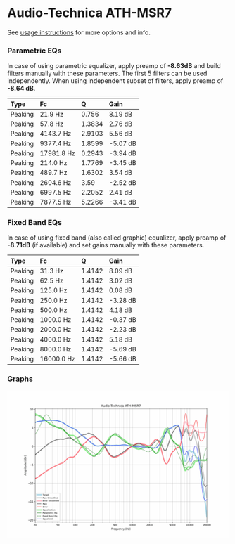 # Audio-Technica ATH-MSR7
See [usage instructions](https://github.com/jaakkopasanen/AutoEq#usage) for more options and info.

### Parametric EQs
In case of using parametric equalizer, apply preamp of **-8.63dB** and build filters manually
with these parameters. The first 5 filters can be used independently.
When using independent subset of filters, apply preamp of **-8.64 dB**.

| Type    | Fc         |      Q | Gain     |
|:--------|:-----------|:-------|:---------|
| Peaking | 21.9 Hz    | 0.756  | 8.19 dB  |
| Peaking | 57.8 Hz    | 1.3834 | 2.76 dB  |
| Peaking | 4143.7 Hz  | 2.9103 | 5.56 dB  |
| Peaking | 9377.4 Hz  | 1.8599 | -5.07 dB |
| Peaking | 17981.8 Hz | 0.2943 | -3.94 dB |
| Peaking | 214.0 Hz   | 1.7769 | -3.45 dB |
| Peaking | 489.7 Hz   | 1.6302 | 3.54 dB  |
| Peaking | 2604.6 Hz  | 3.59   | -2.52 dB |
| Peaking | 6997.5 Hz  | 2.2052 | 2.41 dB  |
| Peaking | 7877.5 Hz  | 5.2266 | -3.41 dB |

### Fixed Band EQs
In case of using fixed band (also called graphic) equalizer, apply preamp of **-8.71dB**
(if available) and set gains manually with these parameters.

| Type    | Fc         |      Q | Gain     |
|:--------|:-----------|:-------|:---------|
| Peaking | 31.3 Hz    | 1.4142 | 8.09 dB  |
| Peaking | 62.5 Hz    | 1.4142 | 3.02 dB  |
| Peaking | 125.0 Hz   | 1.4142 | 0.08 dB  |
| Peaking | 250.0 Hz   | 1.4142 | -3.28 dB |
| Peaking | 500.0 Hz   | 1.4142 | 4.18 dB  |
| Peaking | 1000.0 Hz  | 1.4142 | -0.37 dB |
| Peaking | 2000.0 Hz  | 1.4142 | -2.23 dB |
| Peaking | 4000.0 Hz  | 1.4142 | 5.18 dB  |
| Peaking | 8000.0 Hz  | 1.4142 | -5.69 dB |
| Peaking | 16000.0 Hz | 1.4142 | -5.66 dB |

### Graphs
![](./Audio-Technica%20ATH-MSR7.png)